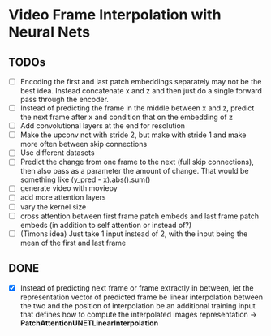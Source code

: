 # Video Frame Interpolation with Neural Nets

## TODOs
- [ ] Encoding the first and last patch embeddings separately may not be the best idea. Instead concatenate x and z and then just do a single forward pass through the encoder.
- [ ] Instead of predicting the frame in the middle between x and z, predict the next frame after x and condition that on the embedding of z
- [ ] Add convolutional layers at the end for resolution
- [ ] Make the upconv not with stride 2, but make  with stride 1 and make more  often between skip connections
- [ ] Use different datasets
- [ ] Predict the change from one frame to the next (full skip connections), then also pass as a parameter the amount of change. That would be something like (y_pred - x).abs().sum()
- [ ] generate video with moviepy
- [ ] add more attention layers
- [ ] vary the kernel size
- [ ] cross attention between first frame patch embeds and last frame patch embeds (in addition to self attention or instead of?)
- [ ] (Timons idea) Just take 1 input instead of 2, with the input being the mean of the first and last frame

## DONE
- [x] Instead of predicting next frame or frame extractly in between, let the representation vector of predicted frame be linear interpolation between the two and the position of interpolation be an additional training input that defines how to compute the interpolated images representation -> **PatchAttentionUNETLinearInterpolation**